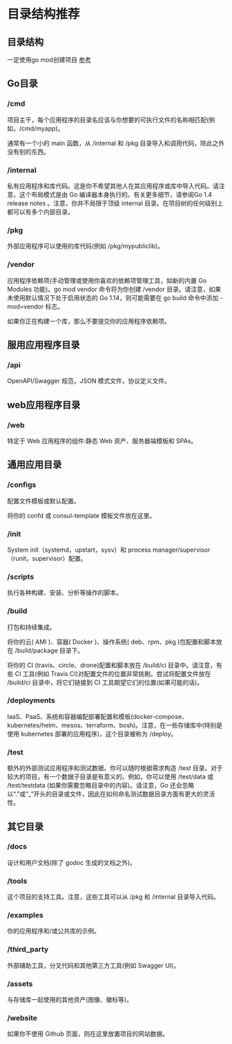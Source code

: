 # 目录结构推荐

## 目录结构
一定使用go mod创建项目
[参考](https://github.com/golang-standards/project-layout/blob/master/README_zh.md)

## Go目录
### /cmd
项目主干，每个应用程序的目录名应该与你想要的可执行文件的名称相匹配(例如，/cmd/myapp)。

通常有一个小的 main 函数，从 /internal 和 /pkg 目录导入和调用代码，除此之外没有别的东西。

### /internal
私有应用程序和库代码。这是你不希望其他人在其应用程序或库中导入代码。请注意，这个布局模式是由 Go 编译器本身执行的。有关更多细节，请参阅Go 1.4 release notes 。注意，你并不局限于顶级 internal 目录。在项目树的任何级别上都可以有多个内部目录。

### /pkg
外部应用程序可以使用的库代码(例如 /pkg/mypubliclib)。

### /vendor
应用程序依赖项(手动管理或使用你喜欢的依赖项管理工具，如新的内置 Go Modules 功能)。go mod vendor 命令将为你创建 /vendor 目录。请注意，如果未使用默认情况下处于启用状态的 Go 1.14，则可能需要在 go build 命令中添加 -mod=vendor 标志。

如果你正在构建一个库，那么不要提交你的应用程序依赖项。

## 服用应用程序目录
### /api
OpenAPI/Swagger 规范，JSON 模式文件，协议定义文件。

## web应用程序目录
### /web
特定于 Web 应用程序的组件:静态 Web 资产、服务器端模板和 SPAs。

## 通用应用目录
### /configs
配置文件模板或默认配置。

将你的 confd 或 consul-template 模板文件放在这里。

### /init
System init（systemd，upstart，sysv）和 process manager/supervisor（runit，supervisor）配置。

### /scripts
执行各种构建、安装、分析等操作的脚本。

### /build
打包和持续集成。

将你的云( AMI )、容器( Docker )、操作系统( deb、rpm、pkg )包配置和脚本放在 /build/package 目录下。

将你的 CI (travis、circle、drone)配置和脚本放在 /build/ci 目录中。请注意，有些 CI 工具(例如 Travis CI)对配置文件的位置非常挑剔。尝试将配置文件放在 /build/ci 目录中，将它们链接到 CI 工具期望它们的位置(如果可能的话)。

### /deployments
IaaS、PaaS、系统和容器编配部署配置和模板(docker-compose、kubernetes/helm、mesos、terraform、bosh)。注意，在一些存储库中(特别是使用 kubernetes 部署的应用程序)，这个目录被称为 /deploy。

### /test
额外的外部测试应用程序和测试数据。你可以随时根据需求构造 /test 目录。对于较大的项目，有一个数据子目录是有意义的。例如，你可以使用 /test/data 或 /test/testdata (如果你需要忽略目录中的内容)。请注意，Go 还会忽略以“.”或“_”开头的目录或文件，因此在如何命名测试数据目录方面有更大的灵活性。

## 其它目录
### /docs
设计和用户文档(除了 godoc 生成的文档之外)。

### /tools
这个项目的支持工具。注意，这些工具可以从 /pkg 和 /internal 目录导入代码。

### /examples
你的应用程序和/或公共库的示例。

### /third_party
外部辅助工具，分叉代码和其他第三方工具(例如 Swagger UI)。

### /assets
与存储库一起使用的其他资产(图像、徽标等)。

### /website
如果你不使用 Github 页面，则在这里放置项目的网站数据。